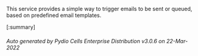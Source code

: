 






This service provides a simple way to trigger emails to be sent or queued, based on predefined email templates.

[:summary]

###### Auto generated by Pydio Cells Enterprise Distribution v3.0.6 on 22-Mar-2022
